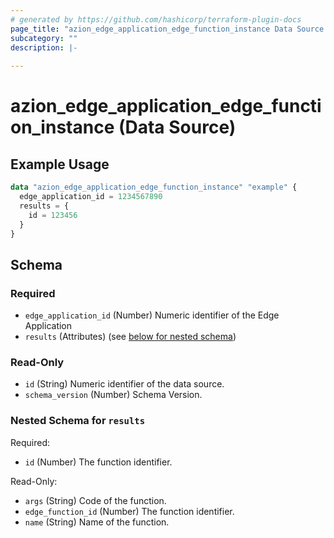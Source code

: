 ```yaml
---
# generated by https://github.com/hashicorp/terraform-plugin-docs
page_title: "azion_edge_application_edge_function_instance Data Source - terraform-provider-azion"
subcategory: ""
description: |-
  
---
```


# azion_edge_application_edge_function_instance (Data Source)



## Example Usage

```terraform
data "azion_edge_application_edge_function_instance" "example" {
  edge_application_id = 1234567890
  results = {
    id = 123456
  }
}
```

<!-- schema generated by tfplugindocs -->
## Schema

### Required

- `edge_application_id` (Number) Numeric identifier of the Edge Application
- `results` (Attributes) (see [below for nested schema](#nestedatt--results))

### Read-Only

- `id` (String) Numeric identifier of the data source.
- `schema_version` (Number) Schema Version.

<a id="nestedatt--results"></a>
### Nested Schema for `results`

Required:

- `id` (Number) The function identifier.

Read-Only:

- `args` (String) Code of the function.
- `edge_function_id` (Number) The function identifier.
- `name` (String) Name of the function.


